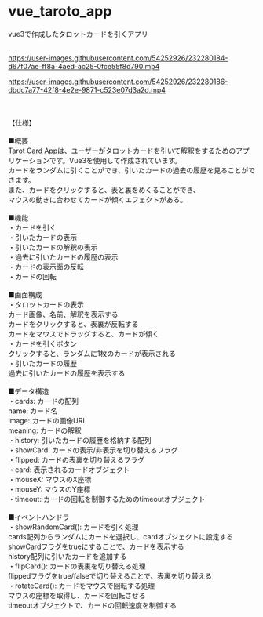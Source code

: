 # vue_taroto_app
vue3で作成したタロットカードを引くアプリ
</br></br>

https://user-images.githubusercontent.com/54252926/232280184-d67f07ae-ff8a-4aed-ac25-0fce55f8d790.mp4


https://user-images.githubusercontent.com/54252926/232280186-dbdc7a77-42f8-4e2e-9871-c523e07d3a2d.mp4




</br></br>
【仕様】</br>
</br>
■概要</br>
Tarot Card Appは、ユーザーがタロットカードを引いて解釈をするためのアプリケーションです。Vue3を使用して作成されています。</br>
カードをランダムに引くことができ、引いたカードの過去の履歴を見ることができます。</br>
また、カードをクリックすると、表と裏をめくることができ、</br>
マウスの動きに合わせてカードが傾くエフェクトがある。</br>
</br>
■機能</br>
・カードを引く</br>
・引いたカードの表示</br>
・引いたカードの解釈の表示</br>
・過去に引いたカードの履歴の表示</br>
・カードの表示面の反転</br>
・カードの回転</br>
</br>
■画面構成</br>
・タロットカードの表示</br>
	カード画像、名前、解釈を表示する</br>
	カードをクリックすると、表裏が反転する</br>
	カードをマウスでドラッグすると、カードが傾く</br>
・カードを引くボタン</br>
	クリックすると、ランダムに1枚のカードが表示される</br>
・引いたカードの履歴</br>
	過去に引いたカードの履歴を表示する</br>
</br>
■データ構造</br>
・cards: カードの配列</br>
	name: カード名</br>
	image: カードの画像URL</br>
	meaning: カードの解釈</br>
・history: 引いたカードの履歴を格納する配列</br>
・showCard: カードの表示/非表示を切り替えるフラグ</br>
・flipped: カードの表裏を切り替えるフラグ</br>
・card: 表示されるカードオブジェクト</br>
・mouseX: マウスのX座標</br>
・mouseY: マウスのY座標</br>
・timeout: カードの回転を制御するためのtimeoutオブジェクト</br>
</br>
■イベントハンドラ</br>
・showRandomCard(): カードを引く処理</br>
	cards配列からランダムにカードを選択し、cardオブジェクトに設定する</br>
	showCardフラグをtrueにすることで、カードを表示する</br>
	history配列に引いたカードを追加する</br>
・flipCard(): カードの表裏を切り替える処理</br>
	flippedフラグをtrue/falseで切り替えることで、表裏を切り替える</br>
・rotateCard(): カードをマウスで回転する処理</br>
	マウスの座標を取得し、カードを回転させる</br>
	timeoutオブジェクトで、カードの回転速度を制御する
